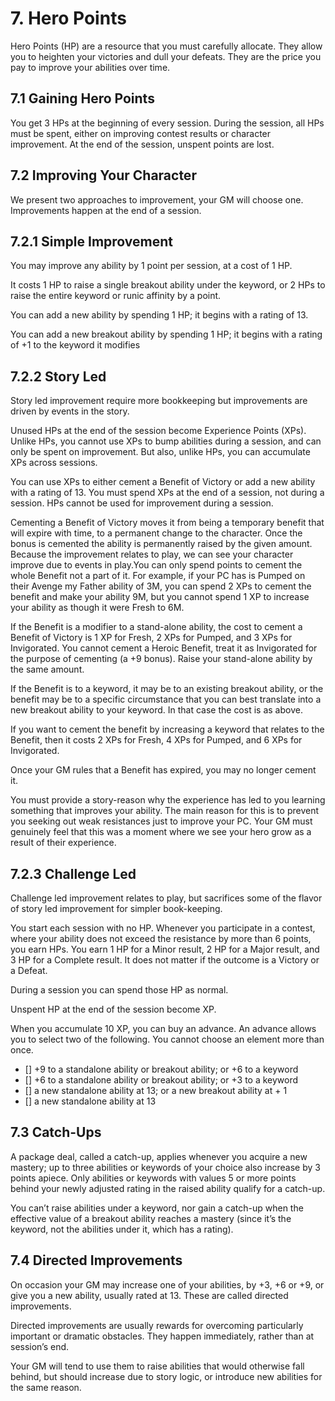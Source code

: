 # 7. Hero Points

Hero Points (HP) are a resource that you must carefully allocate. They allow you to heighten your victories and dull your defeats. They are the price you pay to improve your abilities over time.

## 7.1 Gaining Hero Points

You get 3 HPs at the beginning of every session. During the session, all HPs must be spent, either on improving contest results or character improvement. At the end of the session, unspent points are lost.

## 7.2 Improving Your Character

We present two approaches to improvement, your GM will choose one. Improvements happen at the end of a session.

## 7.2.1 Simple Improvement

You may improve any ability by 1 point per session, at a cost of 1 HP.

It costs 1 HP to raise a single breakout ability under the keyword, or 2 HPs to raise the entire keyword or runic affinity by a point.

You can add a new ability by spending 1 HP; it begins with a rating of 13.

You can add a new breakout ability by spending 1 HP; it begins with a rating of +1 to the keyword it modifies

## 7.2.2 Story Led

Story led improvement require more bookkeeping but improvements are driven by events in the story.

Unused HPs at the end of the session become Experience Points (XPs). Unlike HPs, you cannot use XPs to bump abilities during a session, and can only be spent on improvement. But also, unlike HPs, you can accumulate XPs across sessions.

You can use XPs to either cement a Benefit of Victory or add a new ability with a rating of 13. You must spend XPs at the end of a session, not during a session. HPs cannot be used for improvement during a session.

Cementing a Benefit of Victory moves it from being a temporary benefit that will expire with time, to a permanent change to the character.  Once the bonus is cemented the ability is permanently raised by the given amount. Because the improvement relates to play, we can see your character improve due to events in play.You can only spend points to cement the whole Benefit not a part of it. For example, if your PC has is Pumped on their Avenge my Father ability of 3M, you can spend 2 XPs to cement the benefit and make your ability 9M, but you cannot spend 1 XP to increase your ability as though it were Fresh to 6M.

If the Benefit is a modifier to a stand-alone ability, the cost to cement a Benefit of Victory is 1 XP for Fresh, 2 XPs for Pumped, and 3 XPs for Invigorated. You cannot cement a Heroic Benefit, treat it as Invigorated for the purpose of cementing (a +9 bonus).  Raise your stand-alone ability by the same amount.

If the Benefit is to a keyword, it may be to an existing breakout ability, or the benefit may be to a specific circumstance that you can best translate into a new breakout ability to your keyword. In that case the cost is as above.

If you want to cement the benefit by increasing a keyword that relates to the Benefit, then it costs 2 XPs for Fresh, 4 XPs for Pumped, and 6 XPs for Invigorated.

Once your GM rules that a Benefit has expired, you may no longer cement it.

You must provide a story-reason why the experience has led to you learning something that improves your ability. The main reason for this is to prevent you seeking out weak resistances just to improve your PC. Your GM must genuinely feel that this was a moment where we see your hero grow as a result of their experience.

## 7.2.3 Challenge Led

Challenge led improvement relates to play, but sacrifices some of the flavor of story led improvement for simpler book-keeping.

You start each session with no HP. Whenever you participate in a contest, where your ability does not exceed the resistance by more than 6 points, you earn HPs. You earn 1 HP for a Minor result, 2 HP for a Major result, and 3 HP for a Complete result. It does not matter if the outcome is a Victory or a Defeat.

During a session you can spend those HP as normal.

Unspent HP at the end of the session become XP.

When you accumulate 10 XP, you can buy an advance. An advance allows you to select two of the following. You cannot choose an element more than once.

- [] +9 to a standalone ability or breakout ability; or +6 to a keyword
- [] +6 to a standalone ability or breakout ability; or +3 to a keyword
- [] a new standalone ability at 13; or a new breakout ability at + 1
- [] a new standalone ability at 13

## 7.3 Catch-Ups

A package deal, called a catch-up, applies whenever you acquire a new mastery; up to three abilities or keywords of your choice also increase by 3 points apiece. Only abilities or keywords with values 5 or more points behind your newly adjusted rating in the raised ability qualify for a catch-up.

You can’t raise abilities under a keyword, nor gain a catch-up when the effective value of a breakout ability reaches a mastery (since it’s the keyword, not the abilities under it, which has a rating).

## 7.4 Directed Improvements

On occasion your GM may increase one of your abilities, by +3, +6 or +9, or give you a new ability, usually rated at 13. These are called directed improvements.

Directed improvements are usually rewards for overcoming particularly important or dramatic obstacles. They happen immediately, rather than at session’s end.

Your GM will tend to use them to raise abilities that would otherwise fall behind, but should increase due to story logic, or introduce new abilities for the same reason.

